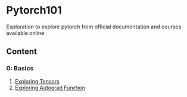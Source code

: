 # Pytorch101
Exploration to explore pytorch from official documentation and courses available online

## Content

### 0: Basics
1) [Exploring Tensors](./1_Tensors.ipynb)
2) [Exploring Autograd Function](./2_Autograd.ipynb)
